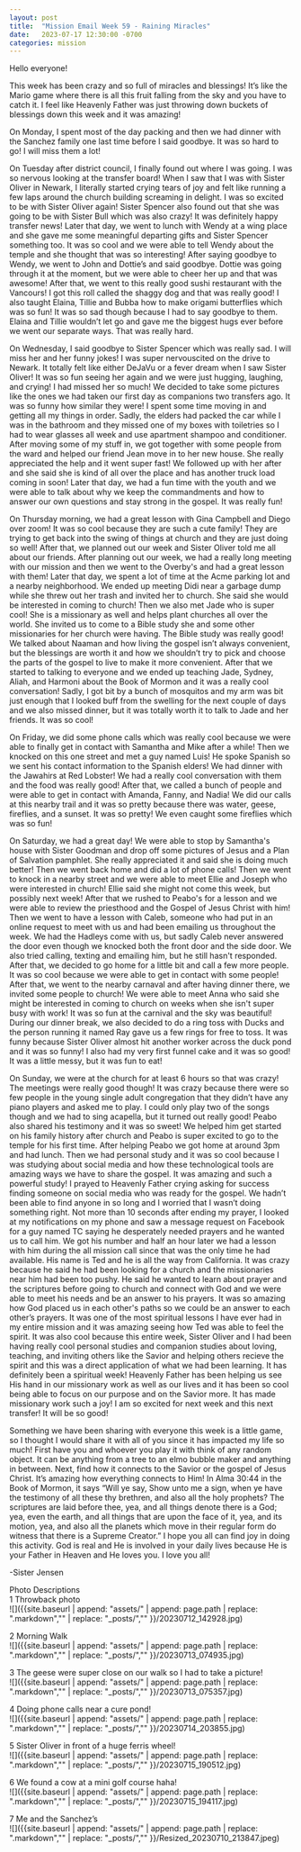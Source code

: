 ```yaml
---
layout: post
title:  "Mission Email Week 59 - Raining Miracles"
date:   2023-07-17 12:30:00 -0700
categories: mission
---
```

Hello everyone!

This week has been crazy and so full of miracles and blessings! It’s like the Mario game where there is all this fruit falling from the sky and you have to catch it. I feel like Heavenly Father was just throwing down buckets of blessings down this week and it was amazing!

On Monday, I spent most of the day packing and then we had dinner with the Sanchez family one last time before I said goodbye. It was so hard to go! I will miss them a lot!

On Tuesday after district council, I finally found out where I was going. I was so nervous looking at the transfer board! When I saw that I was with Sister Oliver in Newark, I literally started crying tears of joy and felt like running a few laps around the church building screaming in delight. I was so excited to be with Sister Oliver again! Sister Spencer also found out that she was going to be with Sister Bull which was also crazy! It was definitely happy transfer news! Later that day, we went to lunch with Wendy at a wing place and she gave me some meaningful departing gifts and Sister Spencer something too. It was so cool and we were able to tell Wendy about the temple and she thought that was so interesting! After saying goodbye to Wendy, we went to John and Dottie’s and said goodbye. Dottie was going through it at the moment, but we were able to cheer her up and that was awesome! After that, we went to this really good sushi restaurant with the Vancours! I got this roll called the shaggy dog and that was really good! I also taught Elaina, Tillie and Bubba how to make origami butterflies which was so fun! It was so sad though because I had to say goodbye to them. Elaina and Tillie wouldn’t let go and gave me the biggest hugs ever before we went our separate ways. That was really hard.

On Wednesday, I said goodbye to Sister Spencer which was really sad. I will miss her and her funny jokes! I was super nervouscited on the drive to Newark. It totally felt like either DeJaVu or a fever dream when I saw Sister Oliver! It was so fun seeing her again and we were just hugging, laughing, and crying! I had missed her so much! We decided to take some pictures like the ones we had taken our first day as companions two transfers ago. It was so funny how similar they were! I spent some time moving in and getting all my things in order. Sadly, the elders had packed the car while I was in the bathroom and they missed one of my boxes with toiletries so I had to wear glasses all week and use apartment shampoo and conditioner. After moving some of my stuff in, we got together with some people from the ward and helped our friend Jean move in to her new house. She really appreciated the help and it went super fast! We followed up with her after and she said she is kind of all over the place and has another truck load coming in soon! Later that day, we had a fun time with the youth and we were able to talk about why we keep the commandments and how to answer our own questions and stay strong in the gospel. It was really fun!

On Thursday morning, we had a great lesson with Gina Campbell and Diego over zoom! It was so cool because they are such a cute family! They are trying to get back into the swing of things at church and they are just doing so well! After that, we planned out our week and Sister Oliver told me all about our friends. After planning out our week, we had a really long meeting with our mission and then we went to the Overby's and had a great lesson with them! Later that day, we spent a lot of time at the Acme parking lot and a nearby neighborhood. We ended up meeting Didi near a garbage dump while she threw out her trash and invited her to church. She said she would be interested in coming to church! Then we also met Jade who is super cool! She is a missionary as well and helps plant churches all over the world. She invited us to come to a Bible study she and some other missionaries for her church were having. The Bible study was really good! We talked about Naaman and how living the gospel isn’t always convenient, but the blessings are worth it and how we shouldn’t try to pick and choose the parts of the gospel to live to make it more convenient. After that we started to talking to everyone and we ended up teaching Jade, Sydney, Aliah, and Harmoni about the Book of Mormon and it was a really cool conversation! Sadly, I got bit by a bunch of mosquitos and my arm was bit just enough that I looked buff from the swelling for the next couple of days and we also missed dinner, but it was totally worth it to talk to Jade and her friends. It was so cool! 

On Friday, we did some phone calls which was really cool because we were able to finally get in contact with Samantha and Mike after a while! Then we knocked on this one street and met a guy named Luis! He spoke Spanish so we sent his contact information to the Spanish elders! We had dinner with the Jawahirs at Red Lobster! We had a really cool conversation with them and the food was really good! After that, we called a bunch of people and were able to get in contact with Amanda, Fanny, and Nadia! We did our calls at this nearby trail and it was so pretty because there was water, geese, fireflies, and a sunset. It was so pretty! We even caught some fireflies which was so fun!

On Saturday, we had a great day! We were able to stop by Samantha's house with Sister Goodman and drop off some pictures of Jesus and a Plan of Salvation pamphlet. She really appreciated it and said she is doing much better! Then we went back home and did a lot of phone calls! Then we went to knock in a nearby street and we were able to meet Ellie and Joseph who were interested in church! Ellie said she might not come this week, but possibly next week! After that we rushed to Peabo's for a lesson and we were able to review the priesthood and the Gospel of Jesus Christ with him! Then we went to have a lesson with Caleb, someone who had put in an online request to meet with us and had been emailing us throughout the week. We had the Hadleys come with us, but sadly Caleb never answered the door even though we knocked both the front door and the side door. We also tried calling, texting and emailing him, but he still hasn't responded. After that, we decided to go home for a little bit and call a few more people. It was so cool because we were able to get in contact with some people! After that, we went to the nearby carnaval and after having dinner there, we invited some people to church! We were able to meet Anna who said she might be interested in coming to church on weeks when she isn't super busy with work! It was so fun at the carnival and the sky was beautiful! During our dinner break, we also decided to do a ring toss with Ducks and the person running it named Ray gave us a few rings for free to toss. It was funny because Sister Oliver almost hit another worker across the duck pond and it was so funny! I also had my very first funnel cake and it was so good! It was a little messy, but it was fun to eat!

On Sunday, we were at the church for at least 6 hours so that was crazy! The meetings were really good though! It was crazy because there were so few people in the young single adult congregation that they didn’t have any piano players and asked me to play. I could only play two of the songs though and we had to sing acapella, but it turned out really good! Peabo also shared his testimony and it was so sweet! We helped him get started on his family history after church and Peabo is super excited to go to the temple for his first time. After helping Peabo we got home at around 3pm and had lunch. Then we had personal study and it was so cool because I was studying about social media and how these technological tools are amazing ways we have to share the gospel. It was amazing and such a powerful study! I prayed to Heavenly Father crying asking for success finding someone on social media who was ready for the gospel. We hadn’t been able to find anyone in so long and I worried that I wasn’t doing something right. Not more than 10 seconds after ending my prayer, I looked at my notifications on my phone and saw a message request on Facebook for a guy named TC saying he desperately needed prayers and he wanted us to call him. We got his number and half an hour later we had a lesson with him during the all mission call since that was the only time he had available. His name is Ted and he is all the way from California. It was crazy because he said he had been looking for a church and the missionaries near him had been too pushy. He said he wanted to learn about prayer and the scriptures before going to church and connect with God and we were able to meet his needs and be an answer to his prayers. It was so amazing how God placed us in each other's paths so we could be an answer to each other’s prayers. It was one of the most spiritual lessons I have ever had in my entire mission and it was amazing seeing how Ted was able to feel the spirit. It was also cool because this entire week, Sister Oliver and I had been having really cool personal studies and companion studies about loving, teaching, and inviting others like the Savior and helping others recieve the spirit and this was a direct application of what we had been learning. It has definitely been a spiritual week! Heavenly Father has been helping us see His hand in our missionary work as well as our lives and it has been so cool being able to focus on our purpose and on the Savior more. It has made missionary work such a joy! I am so excited for next week and this next transfer! It will be so good!

Something we have been sharing with everyone this week is a little game, so I thought I would share it with all of you since it has impacted my life so much! First have you and whoever you play it with think of any random object. It can be anything from a tree to an elmo bubble maker and anything in between. Next, find how it connects to the Savior or the gospel of Jesus Christ. It’s amazing how everything connects to Him! In Alma 30:44 in the Book of Mormon, it says “Will ye say, Show unto me a sign, when ye have the testimony of all these thy brethren, and also all the holy prophets? The scriptures are laid before thee, yea, and all things denote there is a God; yea, even the earth, and all things that are upon the face of it, yea, and its motion, yea, and also all the planets which move in their regular form do witness that there is a Supreme Creator.” I hope you all can find joy in doing this activity. God is real and He is involved in your daily lives because He is your Father in Heaven and He loves you. I love you all!

-Sister Jensen

Photo Descriptions  
1 Throwback photo    
![]({{site.baseurl | append: "assets/" | append:  page.path | replace: ".markdown","" | replace: "_posts/",""  }}/20230712_142928.jpg)

2 Morning Walk    
![]({{site.baseurl | append: "assets/" | append:  page.path | replace: ".markdown","" | replace: "_posts/",""  }}/20230713_074935.jpg)

3 The geese were super close on our walk so I had to take a picture!    
![]({{site.baseurl | append: "assets/" | append:  page.path | replace: ".markdown","" | replace: "_posts/",""  }}/20230713_075357.jpg)

4 Doing phone calls near a cure pond!    
![]({{site.baseurl | append: "assets/" | append:  page.path | replace: ".markdown","" | replace: "_posts/",""  }}/20230714_203855.jpg)

5 Sister Oliver in front of a huge ferris wheel!    
![]({{site.baseurl | append: "assets/" | append:  page.path | replace: ".markdown","" | replace: "_posts/",""  }}/20230715_190512.jpg)

6 We found a cow at a mini golf course haha!    
![]({{site.baseurl | append: "assets/" | append:  page.path | replace: ".markdown","" | replace: "_posts/",""  }}/20230715_194117.jpg)

7 Me and the Sanchez’s    
![]({{site.baseurl | append: "assets/" | append:  page.path | replace: ".markdown","" | replace: "_posts/",""  }}/Resized_20230710_213847.jpeg)
